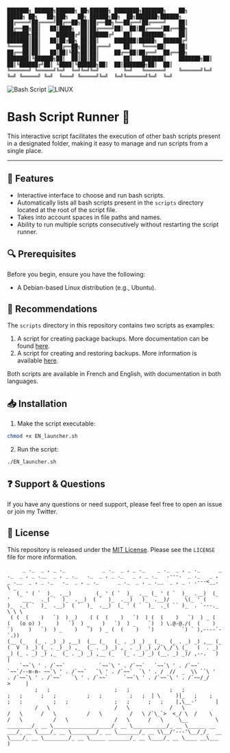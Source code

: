 
```
███████╗ ██████╗██████╗ ██╗██████╗ ████████╗███████╗    ██╗      █████╗ ██╗   ██╗███╗   ██╗ ██████╗██╗  ██╗███████╗██████╗ 
██╔════╝██╔════╝██╔══██╗██║██╔══██╗╚══██╔══╝██╔════╝    ██║     ██╔══██╗██║   ██║████╗  ██║██╔════╝██║  ██║██╔════╝██╔══██╗
███████╗██║     ██████╔╝██║██████╔╝   ██║   ███████╗    ██║     ███████║██║   ██║██╔██╗ ██║██║     ███████║█████╗  ██████╔╝
╚════██║██║     ██╔══██╗██║██╔═══╝    ██║   ╚════██║    ██║     ██╔══██║██║   ██║██║╚██╗██║██║     ██╔══██║██╔══╝  ██╔══██╗
███████║╚██████╗██║  ██║██║██║        ██║   ███████║    ███████╗██║  ██║╚██████╔╝██║ ╚████║╚██████╗██║  ██║███████╗██║  ██║
╚══════╝ ╚═════╝╚═╝  ╚═╝╚═╝╚═╝        ╚═╝   ╚══════╝    ╚══════╝╚═╝  ╚═╝ ╚═════╝ ╚═╝  ╚═══╝ ╚═════╝╚═╝  ╚═╝╚══════╝╚═╝  ╚═╝
```
![Bash Script](https://img.shields.io/badge/script-bash-green)
![LINUX](https://img.shields.io/badge/Debian-LINUX-orange)

# Bash Script Runner 🚀

This interactive script facilitates the execution of other bash scripts present in a designated folder, making it easy to manage and run scripts from a single place.

---

## 🌟 Features

- Interactive interface to choose and run bash scripts.
- Automatically lists all bash scripts present in the `scripts` directory located at the root of the script file.
- Takes into account spaces in file paths and names.
- Ability to run multiple scripts consecutively without restarting the script runner.

## 🔍 Prerequisites

Before you begin, ensure you have the following:

- A Debian-based Linux distribution (e.g., Ubuntu).

## 💎 Recommendations  

The `scripts` directory in this repository contains two scripts as examples:

1. A script for creating package backups. More documentation can be found [here](https://github.com/SECRET-GUEST/tiny-scripts/tree/ALL/linux/backup/package%20backup).
2. A script for creating and restoring backups. More information is available [here](https://github.com/SECRET-GUEST/tiny-scripts/tree/ALL/linux/backup/dconf%20backup).

Both scripts are available in French and English, with documentation in both languages.

## 📥 Installation

1. Make the script executable:
```bash
chmod +x EN_launcher.sh
```
2. Run the script:
```bash
./EN_launcher.sh
```

## ❓ Support & Questions

If you have any questions or need support, please feel free to open an issue or join my Twitter.

## 📜 License

This repository is released under the [MIT License](LICENSE). Please see the `LICENSE` file for more information.

```
     _ ._  _ , _ ._            _ ._  _ , _ ._    _ ._  _ , _ ._      _ ._  _ , _ .__  _ , _ ._   ._  _ , _ ._   _ , _ ._   .---.  _ ._   _ , _ .__  _ , _ ._   ._  _ , _ ._      _ ._  _ , _ .__  _ , _ . .---<__. \ _
   (_ ' ( `  )_  .__)        (_ ' ( `  )_  .__ (_ ' ( `  )_  .__)  (_ '    ___   ._( `  )_  .__)  ( `  )_  .__)   )_  .__)/     \(_ ' (    )_  ._( `  )_  .__)  ( `  )_  .__)  (_ ' ( `  )_  ._( `` )_  . `---._  \ \ \
 ( (  (    )   `)  ) _)    ( (  (    )   `)  ) (  (    )   `)  ) _ (  (   (o o) )     )   `)  ) _    )   `)  ) _    `)  ) \.@-@./(  (    )   `)     )   `)  ) _    )   `)  ) _ (  (    )   `)         `) ` ),----`- `.))  
(__ (_   (_ . _) _) ,__)  (__ (_   (_ . _) _) _ (_   (_ . _) _) ,__ (_   (  V  ) _) (_ . _) _) ,_  (_ . _) _) ,_ . _) _) ,/`\_/`\ (_   (  . _) _) (_ . _) _) ,_  (_ . _) _) ,__ (_   (_ . _) _) (__. _) _)/ ,--.   )  |
    `~~`\ ' . /`~~`           `~~`\ ' . /`~~`   `~~`\ ' . /`~~`     `~~`/--m-m- ~~`\ ' . /`~~`   `\ ' . /`~~`  `\ ' . /  //  _  \\ ``\ '  . /`~~`\ ' . /`~~`   `\ ' . /`~~`     `~~`\ ' . /`~~`\ ' . /`~~/_/    >     |
         ;   ;                     ;   ;             ;   ;               ;   ;      ;   ;          ;   ;         ;   ;  | \     )|_   ;    ;      ;   ;          ;   ;               ;   ;      ;   ;    |,\__-'      |
         /   \                     /   \             /   \               /   \      /   \          /   \         /   \ /`\_`>  <_/ \  /    \      /   \          /   \               /   \      /   \     \__         \
________/_ __ \___________________/_ __ \___________/_ __ \______ __ ___/_ __ \____/_ __ \________/_ __ \_______/_ __ \\__/'---'\__/_/_  __ \____/_ __ \________/_ __ \_____ _______/_ __ \____/_ __ \____ __\___      )
```
